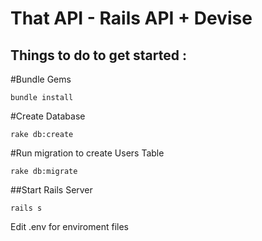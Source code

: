 
# That API - Rails API + Devise

## Things to do to get started :

#Bundle Gems
``` 
bundle install 
```



#Create Database
``` 
rake db:create 
```
#Run migration to create Users Table
``` 
rake db:migrate 
```




##Start Rails Server 
``` 
rails s 
```  

Edit .env for enviroment files
